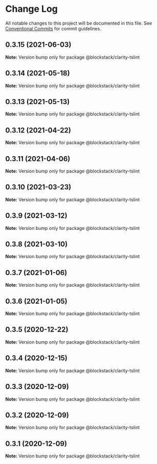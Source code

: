 # Change Log

All notable changes to this project will be documented in this file.
See [Conventional Commits](https://conventionalcommits.org) for commit guidelines.

## 0.3.15 (2021-06-03)

**Note:** Version bump only for package @blockstack/clarity-tslint





## 0.3.14 (2021-05-18)

**Note:** Version bump only for package @blockstack/clarity-tslint





## 0.3.13 (2021-05-13)

**Note:** Version bump only for package @blockstack/clarity-tslint





## 0.3.12 (2021-04-22)

**Note:** Version bump only for package @blockstack/clarity-tslint





## 0.3.11 (2021-04-06)

**Note:** Version bump only for package @blockstack/clarity-tslint





## 0.3.10 (2021-03-23)

**Note:** Version bump only for package @blockstack/clarity-tslint





## 0.3.9 (2021-03-12)

**Note:** Version bump only for package @blockstack/clarity-tslint





## 0.3.8 (2021-03-10)

**Note:** Version bump only for package @blockstack/clarity-tslint





## 0.3.7 (2021-01-06)

**Note:** Version bump only for package @blockstack/clarity-tslint





## 0.3.6 (2021-01-05)

**Note:** Version bump only for package @blockstack/clarity-tslint





## 0.3.5 (2020-12-22)

**Note:** Version bump only for package @blockstack/clarity-tslint





## 0.3.4 (2020-12-15)

**Note:** Version bump only for package @blockstack/clarity-tslint





## 0.3.3 (2020-12-09)

**Note:** Version bump only for package @blockstack/clarity-tslint





## 0.3.2 (2020-12-09)

**Note:** Version bump only for package @blockstack/clarity-tslint





## 0.3.1 (2020-12-09)

**Note:** Version bump only for package @blockstack/clarity-tslint
